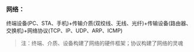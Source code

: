 ### 网络：

终端设备(PC、STA、手机)+传输介质(双绞线、无线、光纤)+传输设备(路由器、交换机)+网络协议(TCP、IP、UDP、ARP、ICMP)

> 注：终端、介质、设备构建了网络的硬件框架；协议构建了网络的灵魂

